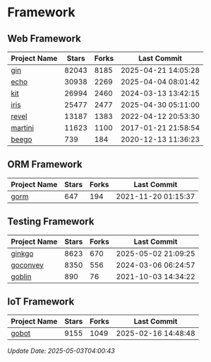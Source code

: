 # Framework

## Web Framework
| Project Name | Stars | Forks | Last Commit |
| ------------ | ----- | ----- | ----------- |
| [gin](https://github.com/gin-gonic/gin) | 82043 | 8185 | 2025-04-21 14:05:28 |
| [echo](https://github.com/labstack/echo) | 30938 | 2269 | 2025-04-04 08:01:42 |
| [kit](https://github.com/go-kit/kit) | 26994 | 2460 | 2024-03-13 13:42:15 |
| [iris](https://github.com/kataras/iris) | 25477 | 2477 | 2025-04-30 05:11:00 |
| [revel](https://github.com/revel/revel) | 13187 | 1383 | 2022-04-12 20:53:30 |
| [martini](https://github.com/go-martini/martini) | 11623 | 1100 | 2017-01-21 21:58:54 |
| [beego](https://github.com/astaxie/beego) | 739 | 184 | 2020-12-13 11:36:23 |

## ORM Framework
| Project Name | Stars | Forks | Last Commit |
| ------------ | ----- | ----- | ----------- |
| [gorm](https://github.com/jinzhu/gorm) | 647 | 194 | 2021-11-20 01:15:37 |

## Testing Framework
| Project Name | Stars | Forks | Last Commit |
| ------------ | ----- | ----- | ----------- |
| [ginkgo](https://github.com/onsi/ginkgo) | 8623 | 670 | 2025-05-02 21:09:25 |
| [goconvey](https://github.com/smartystreets/goconvey) | 8350 | 556 | 2024-03-06 06:24:57 |
| [goblin](https://github.com/franela/goblin) | 890 | 76 | 2021-10-03 14:34:22 |

## IoT Framework
| Project Name | Stars | Forks | Last Commit |
| ------------ | ----- | ----- | ----------- |
| [gobot](https://github.com/hybridgroup/gobot) | 9155 | 1049 | 2025-02-16 14:48:48 |

*Update Date: 2025-05-03T04:00:43*